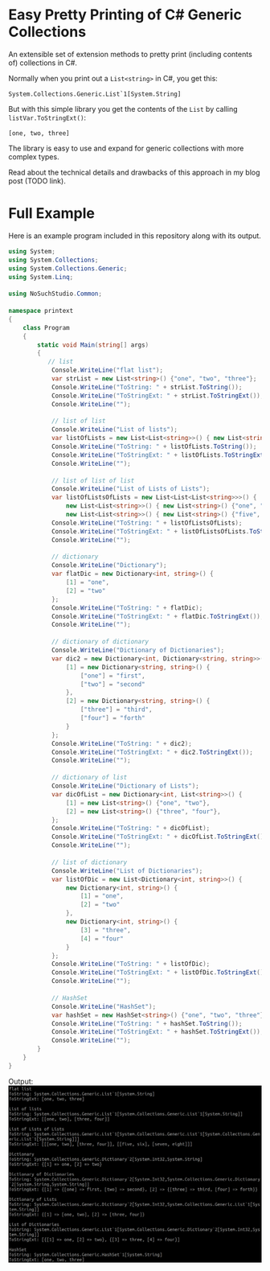 # Easy Pretty Printing of C# Generic Collections
An extensible set of extension methods to pretty print (including contents of) collections in C#.

Normally when you print out a `List<string>` in C#, you get this:
```
System.Collections.Generic.List`1[System.String]
```
But with this simple library you get the contents of the `List` by calling `listVar.ToStringExt()`:
```
[one, two, three]
```

The library is easy to use and expand for generic collections with more complex types.

Read about the technical details and drawbacks of this approach in my blog post (TODO link).

# Full Example
Here is an example program included in this repository along with its output.
```csharp
using System;
using System.Collections;
using System.Collections.Generic;
using System.Linq;

using NoSuchStudio.Common;

namespace printext
{
    class Program
    {
        static void Main(string[] args)
        {
           // list
            Console.WriteLine("flat list");
            var strList = new List<string>() {"one", "two", "three"};
            Console.WriteLine("ToString: " + strList.ToString());
            Console.WriteLine("ToStringExt: " + strList.ToStringExt());
            Console.WriteLine("");

            // list of list
            Console.WriteLine("List of lists");
            var listOfLists = new List<List<string>>() { new List<string>() {"one", "two"}, new List<string>() {"three", "four"}};
            Console.WriteLine("ToString: " + listOfLists.ToString());
            Console.WriteLine("ToStringExt: " + listOfLists.ToStringExt());
            Console.WriteLine("");

            // list of list of list
            Console.WriteLine("List of Lists of Lists");
            var listOfListsOfLists = new List<List<List<string>>>() {
                new List<List<string>>() { new List<string>() {"one", "two"}, new List<string>() {"three", "four"}},
                new List<List<string>>() { new List<string>() {"five", "six"}, new List<string>() {"seven", "eight"}}};
            Console.WriteLine("ToString: " + listOfListsOfLists);
            Console.WriteLine("ToStringExt: " + listOfListsOfLists.ToStringExt());
            Console.WriteLine("");

            // dictionary
            Console.WriteLine("Dictionary");
            var flatDic = new Dictionary<int, string>() {
                [1] = "one",
                [2] = "two"
            };
            Console.WriteLine("ToString: " + flatDic);
            Console.WriteLine("ToStringExt: " + flatDic.ToStringExt());
            Console.WriteLine("");

            // dictionary of dictionary
            Console.WriteLine("Dictionary of Dictionaries");
            var dic2 = new Dictionary<int, Dictionary<string, string>>() {
                [1] = new Dictionary<string, string>() {
                    ["one"] = "first",
                    ["two"] = "second"
                },
                [2] = new Dictionary<string, string>() {
                    ["three"] = "third",
                    ["four"] = "forth"
                }
            };
            Console.WriteLine("ToString: " + dic2);
            Console.WriteLine("ToStringExt: " + dic2.ToStringExt());
            Console.WriteLine("");

            // dictionary of list
            Console.WriteLine("Dictionary of Lists");
            var dicOfList = new Dictionary<int, List<string>>() {
                [1] = new List<string>() {"one", "two"},
                [2] = new List<string>() {"three", "four"},
            };
            Console.WriteLine("ToString: " + dicOfList);
            Console.WriteLine("ToStringExt: " + dicOfList.ToStringExt());
            Console.WriteLine("");

            // list of dictionary
            Console.WriteLine("List of Dictionaries");
            var listOfDic = new List<Dictionary<int, string>>() {
                new Dictionary<int, string>() {
                    [1] = "one",
                    [2] = "two"
                },
                new Dictionary<int, string>() {
                    [3] = "three",
                    [4] = "four"
                }
            };
            Console.WriteLine("ToString: " + listOfDic);
            Console.WriteLine("ToStringExt: " + listOfDic.ToStringExt());
            Console.WriteLine("");

            // HashSet
            Console.WriteLine("HashSet");
            var hashSet = new HashSet<string>() {"one", "two", "three"};
            Console.WriteLine("ToString: " + hashSet.ToString());
            Console.WriteLine("ToStringExt: " + hashSet.ToStringExt());
            Console.WriteLine("");
        }
    }
}
```

Output:
![screenshot](https://raw.githubusercontent.com/hk1ll3r/CSharp-Collection-Print-Generics/master/output.png)
